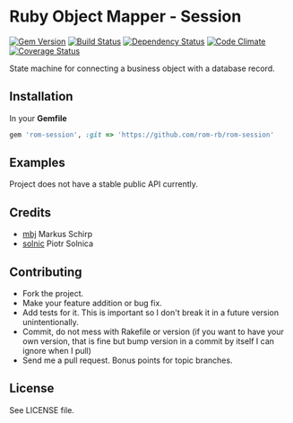 Ruby Object Mapper - Session
========

[![Gem Version](https://badge.fury.io/rb/rom-session.png)][gem]
[![Build Status](https://travis-ci.org/rom-rb/rom-session.png?branch=master)][travis]
[![Dependency Status](https://gemnasium.com/rom-rb/rom-session.png)][gemnasium]
[![Code Climate](https://codeclimate.com/github/rom-rb/rom-session.png)][codeclimate]
[![Coverage Status](https://coveralls.io/repos/rom-rb/rom-session/badge.png?branch=master)][coveralls]

[gem]: https://rubygems.org/gems/rom-session
[travis]: https://travis-ci.org/rom-rb/rom-session
[gemnasium]: https://gemnasium.com/rom-rb/rom-session
[codeclimate]: https://codeclimate.com/github/rom-rb/rom-session
[coveralls]: https://coveralls.io/r/rom-rb/rom-session

State machine for connecting a business object with a database record.

Installation
------------

In your **Gemfile**

``` ruby
gem 'rom-session', :git => 'https://github.com/rom-rb/rom-session'
```

Examples
--------

Project does not have a stable public API currently.

Credits
-------

* [mbj](https://github.com/mbj) Markus Schirp
* [solnic](https://github.com/solnic) Piotr Solnica

Contributing
-------------

* Fork the project.
* Make your feature addition or bug fix.
* Add tests for it. This is important so I don't break it in a
  future version unintentionally.
* Commit, do not mess with Rakefile or version
  (if you want to have your own version, that is fine but bump version in a commit by itself I can ignore when I pull)
* Send me a pull request. Bonus points for topic branches.

License
-------

See LICENSE file.
